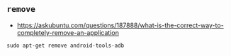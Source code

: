 


`remove`
--------

* https://askubuntu.com/questions/187888/what-is-the-correct-way-to-completely-remove-an-application

```
sudo apt-get remove android-tools-adb
```

